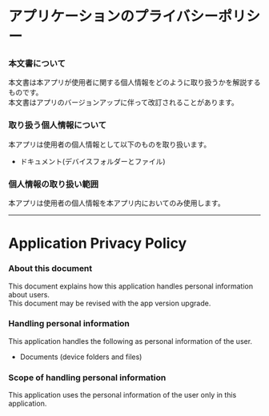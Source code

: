 # アプリケーションのプライバシーポリシー  
### 本文書について

本文書は本アプリが使用者に関する個人情報をどのように取り扱うかを解説するものです。  
本文書はアプリのバージョンアップに伴って改訂されることがあります。

### 取り扱う個人情報について

本アプリは使用者の個人情報として以下のものを取り扱います。

+ ドキュメント(デバイスフォルダーとファイル)

### 個人情報の取り扱い範囲

本アプリは使用者の個人情報を本アプリ内においてのみ使用します。


***  

# Application Privacy Policy  
### About this document

This document explains how this application handles personal information about users.  
This document may be revised with the app version upgrade.

### Handling personal information

This application handles the following as personal information of the user.

+ Documents (device folders and files)

### Scope of handling personal information

This application uses the personal information of the user only in this application.
